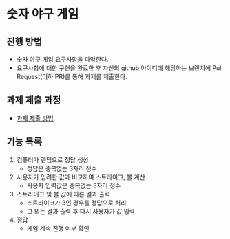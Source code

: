 # 숫자 야구 게임
## 진행 방법
* 숫자 야구 게임 요구사항을 파악한다.
* 요구사항에 대한 구현을 완료한 후 자신의 github 아이디에 해당하는 브랜치에 Pull Request(이하 PR)를 통해 과제를 제출한다.

## 과제 제출 과정
* [과제 제출 방법](https://github.com/next-step/nextstep-docs/tree/master/precourse)

## 기능 목록
1. 컴퓨터가 랜덤으로 정답 생성
    - 정답은 중복없는 3자리 정수
2. 사용자가 입려한 값과 비교하여 스트라이크, 볼 계산
    - 사용자 입력값은 중복없는 3자리 정수
3. 스트라이크 및 볼 값에 따른 결과 출력
    - 스트라이크가 3인 경우를 정답으로 처리
    - 그 외는 결과 출력 후 다시 사용자가 값 입력
4. 정답
    - 게임 계속 진행 여부 확인